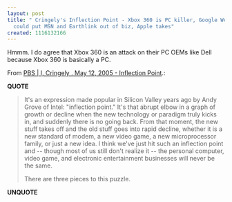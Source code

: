 ```yaml
---
layout: post
title: " Cringely's Inflection Point - Xbox 360 is PC killer, Google Web Accelerator
  could put MSN and Earthlink out of biz, Apple takes"
created: 1116132166
---
```

<p>Hmmm. I do agree that Xbox 360 is an attack on their PC OEMs like Dell because Xbox 360 is basically a PC.</p>
<p>From <a href="http://www.pbs.org/cringely/pulpit/pulpit20050512.html">PBS | I, Cringely . May 12, 2005 - Inflection Point</a>.:</p>
<p><b>QUOTE</b></p><blockquote><p>It's an expression made popular in Silicon Valley years ago by Andy Grove of Intel: "inflection point." It's that abrupt elbow in a graph of growth or decline when the new technology or paradigm truly kicks in, and suddenly there is no going back. From that moment, the new stuff takes off and the old stuff goes into rapid decline, whether it is a new standard of modem, a new video game, a new microprocessor family, or just a new idea. I think we've just hit such an inflection point and -- though most of us still don't realize it -- the personal computer, video game, and electronic entertainment businesses will never be the same.
</p>
<p>There are three pieces to this puzzle.</p></blockquote><p><b>UNQUOTE</b></p>



